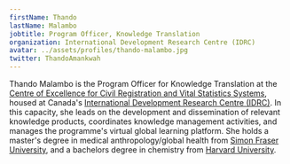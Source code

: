 ```yaml
---
firstName: Thando
lastName: Malambo
jobtitle: Program Officer, Knowledge Translation
organization: International Development Research Centre (IDRC)
avatar: ../assets/profiles/thando-malambo.jpg
twitter: ThandoAmankwah
---
```


Thando Malambo is the Program Officer for Knowledge Translation at the [Centre of Excellence for Civil Registration and Vital Statistics Systems](https://crvssystems.ca/), housed at Canada's [International Development Research Centre (IDRC)](https://www.idrc.ca/). In this capacity, she leads on the development and dissemination of relevant knowledge products, coordinates knowledge management activities, and manages the programme's virtual global learning platform. She holds a master's degree in medical anthropology/global health from [Simon Fraser University](https://www.sfu.ca/), and a bachelors degree in chemistry from [Harvard University](https://www.harvard.edu).
